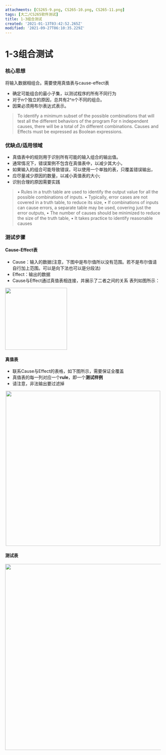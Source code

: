 ```yaml
---
attachments: [CS265-9.png, CS265-10.png, CS265-11.png]
tags: [大二/CS265软件测试]
title: 1-3组合测试
created: '2021-01-13T03:42:52.265Z'
modified: '2021-09-27T06:10:35.229Z'
---
```


# 1-3组合测试
### 核心思想
将输入数据相组合。需要使用真值表与cause-effect表
- 确定可能组合的最小子集，以测试程序的所有不同行为
- 对于n个独立的原因，总共有2^n个不同的组合。
- 因果必须用布尔表达式表示。
> To identify a minimum subset of the possible combinations that will test all the different behaviors of the program
For n independent causes, there will be a total of 2n different combinations. 
Causes and Effects must be expressed as Boolean expressions.

### 优缺点/适用领域
- 真值表中的规则用于识别所有可能的输入组合的输出值。
- 通常情况下，错误案例不包含在真值表中，以减少其大小，
- 如果输入的组合可能导致错误，可以使用一个单独的表，只覆盖错误输出，
- 应尽量减少原因的数量，以减小真值表的大小;
- 识别合理的原因需要实践
> • Rules in a truth table are used to identify the output value for all the possible combinations of inputs.
• Typically, error cases are not covered in a truth table, to reduce its size,
• If combinations of inputs can cause errors, a separate table may be used, covering just the error outputs,
• The number of causes should be minimized to reduce the size of the truth table,
• It takes practice to identify reasonable causes

### 测试步骤
#### Cause-Effect表
- Cause：输入的数据(注意，下图中是布尔值所以没有范围。若不是布尔值请自行加上范围。可以是向下法也可以是分段法)
- Effect：输出的数据
- Cause与Effect通过真值表相连接，并展示了二者之间的关系
表列如图所示：
<p>
<img src="@attachment/CS265-9.png" width="200">
</p>

#### 真值表
- 联系Cause与Effect的表格，如下图所示，需要保证全覆盖
- 真值表的每一列对应一个**rule**，即一个**测试样例**
- 请注意，非法输出要过滤掉
<p align="center">
<img src="@attachment/CS265-10.png" width="500">
</p>

#### 测试表
<p align="center">
<img src="@attachment/CS265-11.png" width="600">
</p>

